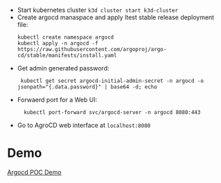 * Start kubernetes cluster `k3d cluster start k3d-cluster`
* Create argocd manaspace and apply ltest stable release deployment file:
  ```
  kubectl create namespace argocd
  kubectl apply -n argocd -f https://raw.githubusercontent.com/argoproj/argo-cd/stable/manifests/install.yaml
  ```
* Get admin generated password:
   ```
    kubectl get secret argocd-initial-admin-secret -n argocd -o jsonpath="{.data.password}" | base64 -d; echo
   ```
* Forwaerd port for a Web UI: 
  ```
    kubectl port-forward svc/argocd-server -n argocd 8080:443
  ```
* Go to AgroCD web interface at `localhost:8080`

# Demo
[Argocd POC Demo](https://github.com/ksorokin/02-git/assets/1850575/004ae8c9-6446-47d1-a93b-962f6d9db1a3)



